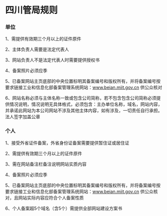 

# 四川管局规则

### 单位

1、需提供有效期三个月以上的证件原件                                                                                                              

2、主体负责人需要是法定代表人                                                                                                                                            

3、网站负责人不是法定代表人时需要提供授权书                                                                                                                                                                                                                                                                                                                                                                             

4、备案照片必须应季                                                                               

5、已备案网站主页底部的中央位置标明其备案编号和版权所有，并将备案编号按要求链接工业和信息化部备案管理系统网站：www.beian.miit.gov.cn 供公众核对

6、网站名称必须与主体名称一致或包含公司简称，若不包含包含公司简称必须提供情况说明，情况说明无具体格式，必须包含：主办单位名称，域名，网站内容，并承诺此网站为本公司网站不涉及其他主体内容，如有涉及，一切责任自行承担。法人签字加盖公章 

### 个人

1、接受外省证件备案，外省身份证备案需要提供暂住证或居住证                                                                                                              

2、需提供有效期三个月以上的证件原件                                                                                                                                                                                                                                  

3、需在网站备注栏备注说明网站实质内容                                                                                      

4、备案照片必须应季                                                                                          

5、已备案网站主页底部的中央位置标明其备案编号和版权所有，并将备案编号按要求链接工业和信息化部备案管理系统网站：www.beian.miit.gov.cn 供公众核对，且网站实际内容应符合个人备案性质 

6、个人备案超5个域名（含5个）需提供全部网站建设方案书
